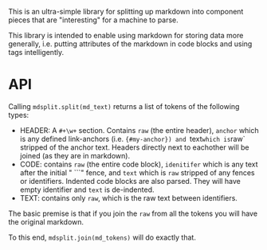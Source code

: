 This is an ultra-simple library for splitting up markdown into component pieces
that are "interesting" for a machine to parse.

This library is intended to enable using markdown for storing data more
generally, i.e. putting attributes of the markdown in code blocks and using
tags intelligently.

# API

Calling `mdsplit.split(md_text)` returns a list of tokens of the following
types:
- HEADER: A `#+\w+` section. Contains `raw` (the entire header), `anchor` which is any defined
  link-anchors (i.e. `{#my-anchor}) and `text` which is `raw` stripped of
  the anchor text. Headers directly next to eachother will be joined (as they are in markdown).
- CODE: contains `raw` (the entire code block), `idenitifer` which is any text
  after the initial " \`\`\`" fence, and `text` which is `raw` stripped of any
  fences or identifiers. Indented code blocks are also parsed. They will have
  empty identifier and `text` is de-indented.
- TEXT: contains only `raw`, which is the raw text between identifiers.

The basic premise is that if you join the `raw` from all the tokens you will
have the original markdown.

To this end, `mdsplit.join(md_tokens)` will do exactly that.
